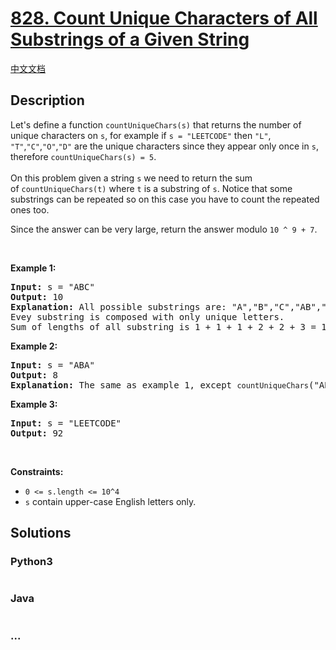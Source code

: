 # [828. Count Unique Characters of All Substrings of a Given String](https://leetcode.com/problems/count-unique-characters-of-all-substrings-of-a-given-string)

[中文文档](/solution/0800-0899/0828.Count%20Unique%20Characters%20of%20All%20Substrings%20of%20a%20Given%20String/README.md)

## Description

<p>Let&#39;s define a function <code>countUniqueChars(s)</code>&nbsp;that returns the number of unique characters on <code>s</code>, for example if <code>s = &quot;LEETCODE&quot;</code>&nbsp;then <code>&quot;L&quot;</code>, <code>&quot;T&quot;</code>,<code>&quot;C&quot;</code>,<code>&quot;O&quot;</code>,<code>&quot;D&quot;</code> are the unique characters since they appear only once in <code>s</code>, therefore&nbsp;<code>countUniqueChars(s) = 5</code>.<br />
<br />
On this problem given a string <code>s</code> we need to return the sum of&nbsp;<code>countUniqueChars(t)</code>&nbsp;where <code>t</code> is a substring of <code>s</code>. Notice that some substrings can be repeated so on this case you have to count the repeated ones too.</p>

<p>Since the answer can be very large, return&nbsp;the answer&nbsp;modulo&nbsp;<code>10 ^ 9 + 7</code>.</p>

<p>&nbsp;</p>
<p><strong>Example 1:</strong></p>

<pre>
<strong>Input:</strong> s = &quot;ABC&quot;
<strong>Output:</strong> 10
<strong>Explanation: </strong>All possible substrings are: &quot;A&quot;,&quot;B&quot;,&quot;C&quot;,&quot;AB&quot;,&quot;BC&quot; and &quot;ABC&quot;.
Evey substring is composed with only unique letters.
Sum of lengths of all substring is 1 + 1 + 1 + 2 + 2 + 3 = 10
</pre>

<p><strong>Example 2:</strong></p>

<pre>
<strong>Input:</strong> s = &quot;ABA&quot;
<strong>Output:</strong> 8
<strong>Explanation: </strong>The same as example 1, except <code>countUniqueChars</code>(&quot;ABA&quot;) = 1.
</pre>

<p><strong>Example 3:</strong></p>

<pre>
<strong>Input:</strong> s = &quot;LEETCODE&quot;
<strong>Output:</strong> 92
</pre>

<p>&nbsp;</p>
<p><strong>Constraints:</strong></p>

<ul>
	<li><code>0 &lt;= s.length &lt;= 10^4</code></li>
	<li><code>s</code>&nbsp;contain upper-case English letters only.</li>
</ul>

## Solutions

<!-- tabs:start -->

### **Python3**

```python

```

### **Java**

```java

```

### **...**

```

```

<!-- tabs:end -->
